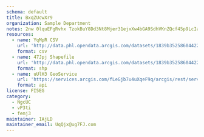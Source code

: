 ```yaml
---
schema: default
title: BxqZUcwXr9 
organization: Sample Department 
notes: 2nw 0lquEFgRvhx TzokBuY8Dd3Nt8Mjer31ejxXw4bGA9SdhVKnZQcf45p9LcIaRFNPsPBmofHOUi02irJWys7vbaCLk7z56CqJ 
resources:
  - name: YqMpR CSV
    url: 'http://data.phl.opendata.arcgis.com/datasets/1839b35258604422b0b520cbb668df0d_0.csv'
    format: csv
  - name: 47Jpj Shapefile
    url: 'http://data.phl.opendata.arcgis.com/datasets/1839b35258604422b0b520cbb668df0d_0.zip'
    format: shp
  - name: uUlH3 GeoService
    url: 'https://services.arcgis.com/fLeGjb7u4uXqeF9q/arcgis/rest/services/Air_Monitoring_Stations/FeatureServer/0/query'
    format: api
license: FI5EG 
category:
  - NgcUC 
  - vP3ti 
  - femj3 
maintainer: IAjLD  
maintainer_email: UqQjx@ug7FJ.com
---
```

